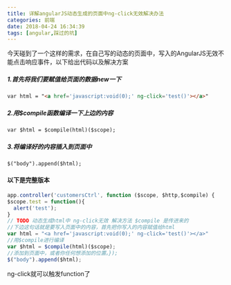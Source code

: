 ```yaml
---
title: 详解angularJS动态生成的页面中ng-click无效解决办法
categories: 前端
date: 2018-04-24 16:34:39
tags: [angular,踩过的坑]
---
```


今天碰到了一个这样的需求，在自己写的动态的页面中，写入的AngularJS无效不能点击响应事件，以下给出代码以及解决方案

<h5> 1.首先将我们要赋值给页面的数据new一下</h5>

```html
var html = "<a href='javascript:void(0);' ng-click='test()'></a>"
```  

<h5>2.用$compile函数编译一下上边的内容</h5>

```html
var $html = $compile(html)($scope);
```

<h5>3.将编译好的内容插入到页面中</h5>

```html
$("body").append($html);
 ```
<h4>以下是完整版本</h4>

```js
app.controller('customersCtrl', function ($scope, $http,$compile) { 
$scope.test = function(){ 
  alert('test'); 
} 
// TODO 动态生成html中 ng-click无效 解决方法 $compile 是传进来的 
//下边这句话就是要写入页面中的内容，首先把你写入的内容赋值给html 
var html = "<a href='javascript:void(0);' ng-click='test()'></a>"
//用$compile进行编译 
var $html = $compile(html)($scope); 
//添加到页面中，或者你任何想添加的位置。}); 
$("body").append($html); 

```

ng-click就可以触发function了  